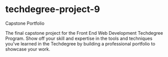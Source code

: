 # techdegree-project-9

Capstone Portfolio

The final capstone project for the Front End Web Development Techdegree Program. Show off your skill and expertise in the tools and techniques you've learned in the Techdegree by building a professional portfolio to showcase your work.
